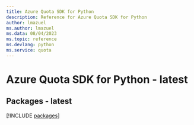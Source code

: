 ```yaml
---
title: Azure Quota SDK for Python
description: Reference for Azure Quota SDK for Python
author: lmazuel
ms.author: lmazuel
ms.data: 08/04/2023
ms.topic: reference
ms.devlang: python
ms.service: quota
---
```

# Azure Quota SDK for Python - latest
## Packages - latest
[!INCLUDE [packages](quota-index.md)]